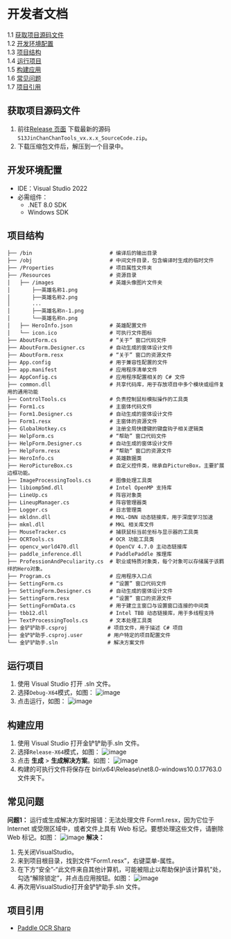 # 开发者文档

   1.1 [获取项目源码文件](#获取项目源码文件)<br>
   1.2 [开发环境配置](#开发环境配置)<br>
   1.3 [项目结构](#项目结构)<br>
   1.4 [运行项目](#运行项目)<br>
   1.5 [构建应用](#构建应用)<br>
   1.6 [常见问题](#常见问题)<br>
   1.7 [项目引用](#项目引用)<br>



## 获取项目源码文件

1. 前往[Release 页面](https://github.com/XJYdemons/Jin-chan-chan-Tools/releases) 下载最新的源码`S13JinChanChanTools_vx.x.x_SourceCode.zip`。
2. 下载压缩包文件后，解压到一个目录中。



## 开发环境配置

* IDE：Visual Studio 2022
* 必需组件：<br>
  * .NET 8.0 SDK
  * Windows SDK



## 项目结构

 ```
├── /bin                         # 编译后的输出目录
├── /obj                         # 中间文件目录，包含编译时生成的临时文件
├── /Properties                  # 项目属性文件夹
├── /Resources                   # 资源目录
│   ├── /images                  # 英雄头像图片文件夹
│       ├──英雄名称1.png
│       ├──英雄名称2.png
│       ...
│       ├──英雄名称n-1.png
│       └──英雄名称n.png
│   ├── HeroInfo.json            # 英雄配置文件     
│   └── icon.ico                 # 可执行文件图标
├── AboutForm.cs                 # “关于” 窗口代码文件
├── AboutForm.Designer.cs        # 自动生成的窗体设计文件
├── AboutForm.resx               # “关于” 窗口的资源文件
├── App.config                   # 用于兼容性配置的文件
├── app.manifest                 # 应用程序清单文件
├── AppConfig.cs                 # 应用程序配置相关的 C# 文件
├── common.dll                   # 共享代码库，用于存放项目中多个模块或组件复用的通用功能
├── ControlTools.cs              # 负责控制鼠标模拟操作的工具类
├── Form1.cs                     # 主窗体代码文件
├── Form1.Designer.cs            # 自动生成的窗体设计文件
├── Form1.resx                   # 主窗体的资源文件
├── GlobalHotkey.cs              # 注册全局快捷键的键盘钩子相关逻辑类
├── HelpForm.cs                  # “帮助” 窗口代码文件
├── HelpForm.Designer.cs         # 自动生成的窗体设计文件
├── HelpForm.resx                # “帮助” 窗口的资源文件
├── HeroInfo.cs                  # 英雄数据类
├── HeroPictureBox.cs            # 自定义控件类，继承自PictureBox，主要扩展边框功能。
├── ImageProcessingTools.cs      # 图像处理工具类
├── libiomp5md.dll               # Intel OpenMP 支持库
├── LineUp.cs                    # 阵容对象类
├── LineupManager.cs             # 阵容管理器类
├── Logger.cs                    # 日志管理类
├── mkldnn.dll                   # MKL-DNN 动态链接库，用于深度学习加速
├── mkml.dll                     # MKL 相关库文件
├── MouseTracker.cs              # 捕获鼠标当前坐标与显示器的工具类
├── OCRTools.cs                  # OCR 功能工具类
├── opencv_world470.dll          # OpenCV 4.7.0 主动态链接库
├── paddle_inference.dll         # PaddlePaddle 推理库
├── ProfessionAndPeculiarity.cs  # 职业或特质对象类，每个对象可以存储属于该羁绊的Hero对象。
├── Program.cs                   # 应用程序入口点
├── SettingForm.cs               # “设置” 窗口代码文件
├── SettingForm.Designer.cs      # 自动生成的窗体设计文件
├── SettingForm.resx             # “设置” 窗口的资源文件
├── SettingFormData.cs           # 用于建立主窗口与设置窗口连接的中间类
├── tbb12.dll                    # Intel TBB 动态链接库，用于多线程支持
├── TextProcessingTools.cs       # 文本处理工具类
├── 金铲铲助手.csproj             # 项目文件，用于描述 C# 项目
├── 金铲铲助手.csproj.user        # 用户特定的项目配置文件
└── 金铲铲助手.sln                # 解决方案文件
 ```


## 运行项目

1. 使用 Visual Studio 打开 .sln 文件。
2. 选择`Debug-X64`模式，如图：
    ![image](https://github.com/user-attachments/assets/fd6e3eb3-fba4-491b-858d-31bbcb1c816d)
3. 点击运行，如图：
    ![image](https://github.com/user-attachments/assets/7d8f8914-e673-4db2-a88b-be51801b06c8)



## 构建应用

1. 使用 Visual Studio 打开金铲铲助手.sln 文件。
2. 选择`Release-X64`模式，如图：
    ![image](https://github.com/user-attachments/assets/8f07fb4b-3465-43d7-90ab-d01a01ac385d)
3. 点击 **生成** > **生成解决方案**。如图：
    ![image](https://github.com/user-attachments/assets/393a6e30-4869-4d16-9fb8-80f9c0df1314)
4. 构建的可执行文件将保存在 bin\x64\Release\net8.0-windows10.0.17763.0 文件夹下。



## 常见问题

**问题1：** 运行或生成解决方案时报错：无法处理文件 Form1.resx，因为它位于 Internet 或受限区域中，或者文件上具有 Web 标记。要想处理这些文件，请删除 Web 标记。如图：
![image](https://github.com/user-attachments/assets/1bbd0ee4-021d-4902-80da-dd1909b7e919)
**解决：**
1. 先关闭VisualStudio。
2. 来到项目根目录，找到文件“Form1.resx”，右键菜单-属性。
3. 在下方“安全”-“此文件来自其他计算机，可能被阻止以帮助保护该计算机”处，勾选“解除锁定”，并点击应用按钮。如图：
    ![image](https://github.com/user-attachments/assets/3117b2c3-e027-4546-9db6-77b13ac13b7c)
4. 再次用VisualStudio打开金铲铲助手.sln 文件。



## 项目引用
* [Paddle OCR Sharp](https://github.com/raoyutian/PaddleOCRSharp)
